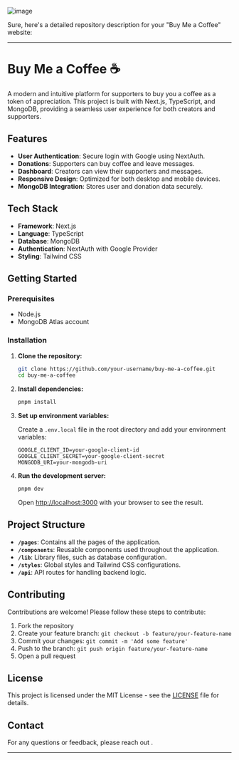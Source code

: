 
![image](https://github.com/Alchemy013/buymecoffee/assets/92947939/d01ceab3-9af9-466b-85ff-380761e4ab36)

Sure, here's a detailed repository description for your "Buy Me a Coffee" website:

---

# Buy Me a Coffee ☕️

A modern and intuitive platform for supporters to buy you a coffee as a token of appreciation. This project is built with Next.js, TypeScript, and MongoDB, providing a seamless user experience for both creators and supporters.

## Features

- **User Authentication**: Secure login with Google using NextAuth.
- **Donations**: Supporters can buy coffee and leave messages.
- **Dashboard**: Creators can view their supporters and messages.
- **Responsive Design**: Optimized for both desktop and mobile devices.
- **MongoDB Integration**: Stores user and donation data securely.

## Tech Stack

- **Framework**: Next.js
- **Language**: TypeScript
- **Database**: MongoDB
- **Authentication**: NextAuth with Google Provider
- **Styling**: Tailwind CSS

## Getting Started

### Prerequisites

- Node.js
- MongoDB Atlas account

### Installation

1. **Clone the repository:**

   ```bash
   git clone https://github.com/your-username/buy-me-a-coffee.git
   cd buy-me-a-coffee
   ```

2. **Install dependencies:**

   ```bash
   pnpm install
   ```

3. **Set up environment variables:**

   Create a `.env.local` file in the root directory and add your environment variables:

   ```env
   GOOGLE_CLIENT_ID=your-google-client-id
   GOOGLE_CLIENT_SECRET=your-google-client-secret
   MONGODB_URI=your-mongodb-uri
   ```

4. **Run the development server:**

   ```bash
   pnpm dev
   ```

   Open [http://localhost:3000](http://localhost:3000) with your browser to see the result.

## Project Structure

- **`/pages`**: Contains all the pages of the application.
- **`/components`**: Reusable components used throughout the application.
- **`/lib`**: Library files, such as database configuration.
- **`/styles`**: Global styles and Tailwind CSS configurations.
- **`/api`**: API routes for handling backend logic.

## Contributing

Contributions are welcome! Please follow these steps to contribute:

1. Fork the repository
2. Create your feature branch: `git checkout -b feature/your-feature-name`
3. Commit your changes: `git commit -m 'Add some feature'`
4. Push to the branch: `git push origin feature/your-feature-name`
5. Open a pull request

## License

This project is licensed under the MIT License - see the [LICENSE](LICENSE) file for details.

## Contact

For any questions or feedback, please reach out .

---

